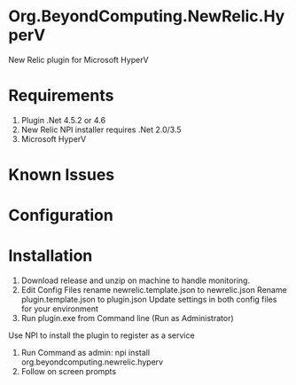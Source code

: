 # Org.BeyondComputing.NewRelic.HyperV
New Relic plugin for Microsoft HyperV

# Requirements
1. Plugin .Net 4.5.2 or 4.6
2. New Relic NPI installer requires .Net 2.0/3.5
3. Microsoft HyperV

# Known Issues

# Configuration

# Installation
1. Download release and unzip on machine to handle monitoring.
2. Edit Config Files
    rename newrelic.template.json to newrelic.json
    Rename plugin.template.json to plugin.json
    Update settings in both config files for your environment
3. Run plugin.exe from Command line (Run as Administrator)

Use NPI to install the plugin to register as a service

1. Run Command as admin: npi install org.beyondcomputing.newrelic.hyperv
2. Follow on screen prompts
